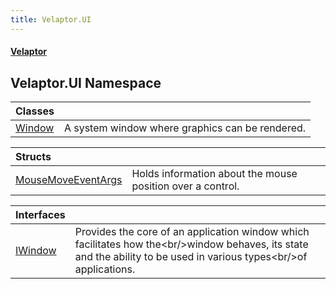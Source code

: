 ```yaml
---
title: Velaptor.UI
---
```


#### [Velaptor](Namespaces.md 'Velaptor Namespaces')

## Velaptor.UI Namespace

| Classes | |
| :--- | :--- |
| [Window](Velaptor.UI.Window.md 'Velaptor.UI.Window') | A system window where graphics can be rendered. |

| Structs | |
| :--- | :--- |
| [MouseMoveEventArgs](Velaptor.UI.MouseMoveEventArgs.md 'Velaptor.UI.MouseMoveEventArgs') | Holds information about the mouse position over a control. |

| Interfaces | |
| :--- | :--- |
| [IWindow](Velaptor.UI.IWindow.md 'Velaptor.UI.IWindow') | Provides the core of an application window which facilitates how the&lt;br/&gt;window behaves, its state and the ability to be used in various types&lt;br/&gt;of applications. |

